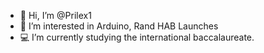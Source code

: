 - 👋 Hi, I’m @Prilex1
- 👀 I’m interested in Arduino, Rand HAB Launches
- 💻 I’m currently studying the international baccalaureate.
